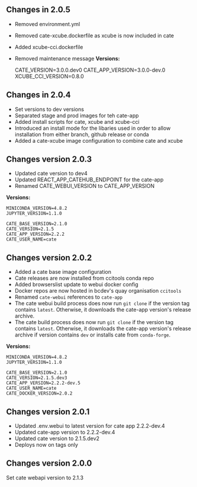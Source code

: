 ## Changes in 2.0.5
- Removed environment.yml
- Removed cate-xcube.dockerfile as xcube is now included in cate
- Added xcube-cci.dockerfile
- Removed maintenance message
__Versions:__

    CATE_VERSION=3.0.0.dev0
    CATE_APP_VERSION=3.0.0-dev.0
    XCUBE_CCI_VERSION=0.8.0

## Changes in 2.0.4

- Set versions to dev versions
- Separated stage and prod images for teh cate-app
- Added install scripts for cate, xcube and xcube-cci
- Introduced an install mode for the libaries used in order to allow installation from either branch, github release or conda
- Added a cate-xcube image configuration to combine
  cate and xcube


## Changes version 2.0.3

- Updated cate version to dev4
- Updated REACT_APP_CATEHUB_ENDPOINT for the cate-app
- Renamed CATE_WEBUI_VERSION to CATE_APP_VERSION

__Versions:__

    MINICONDA_VERSION=4.8.2
    JUPYTER_VERSION=1.1.0
    
    CATE_BASE_VERSION=2.1.0
    CATE_VERSION=2.1.5
    CATE_APP_VERSION=2.2.2
    CATE_USER_NAME=cate

## Changes version 2.0.2

- Added a cate base image configuration
- Cate releases are now installed from ccitools conda repo
- Added browserslist update to webui docker config
- Docker repos are now hosted in bcdev's quay organisation `ccitools`
- Renamed `cate-webui` references to `cate-app`
- The cate webui build process does now run `git clone` if the 
  version tag contains `latest`. Otherwise, it downloads the cate-app version's release
  archive.
- The cate build process does now run `git clone` if the
  version tag contains `latest`. Otherwise, it downloads the cate-app version's release
  archive if version contains `dev` or installs cate from `conda-forge`.

__Versions:__

    MINICONDA_VERSION=4.8.2
    JUPYTER_VERSION=1.1.0
    
    CATE_BASE_VERSION=2.1.0
    CATE_VERSION=2.1.5.dev3
    CATE_APP_VERSION=2.2.2-dev.5
    CATE_USER_NAME=cate
    CATE_DOCKER_VERSION=2.0.2


## Changes version 2.0.1

- Updated .env.webui to latest version for cate app 2.2.2-dev.4
- Updated cate-app version to 2.2.2-dev.4
- Updated cate version to 2.1.5.dev2
- Deploys now on tags only

## Changes version 2.0.0

Set cate webapi version to 2.1.3
